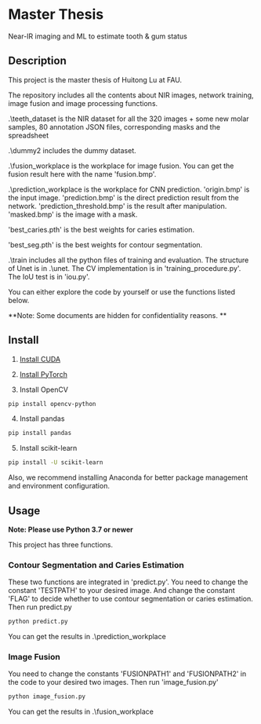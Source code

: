 # Master Thesis
Near-IR imaging and ML to estimate tooth & gum status

## Description
This project is the master thesis of Huitong Lu at FAU.

The repository includes all the contents about NIR images, network training, image fusion and image processing functions.

.\teeth_dataset is the NIR dataset for all the 320 images + some new molar samples, 80 annotation JSON files, corresponding masks and the spreadsheet

.\dummy2 includes the dummy dataset.

.\fusion_workplace is the workplace for image fusion. You can get the fusion result here with the name 'fusion.bmp'.

.\prediction_workplace is the workplace for CNN prediction. 'origin.bmp' is the input image. 'prediction.bmp' is the direct prediction result from
the network. 'prediction_threshold.bmp' is the result after manipulation. 'masked.bmp' is the image with a mask. 

'best_caries.pth' is the best weights for caries estimation.

'best_seg.pth' is the best weights for contour segmentation.

.\train includes all the python files of training and evaluation. 
The structure of Unet is in .\unet. The CV implementation is in 'training_procedure.py'. The IoU test is in 'iou.py'.

You can either explore the code by yourself or use the functions listed below.

**Note: Some documents are hidden for confidentiality reasons. **

## Install
1. [Install CUDA](https://developer.nvidia.com/cuda-downloads)

2. [Install PyTorch](https://pytorch.org/get-started/locally/)

3. Install OpenCV
```bash
pip install opencv-python
```

4. Install pandas
```bash
pip install pandas
```

5. Install scikit-learn
```bash
pip install -U scikit-learn
```
Also, we recommend installing Anaconda for better package management and environment configuration.

## Usage

**Note: Please use Python 3.7 or newer**

This project has three functions.

### Contour Segmentation and Caries Estimation
These two functions are integrated in 'predict.py'.
You need to change the constant 'TESTPATH' to your desired image.
And change the constant 'FLAG' to decide whether to use contour segmentation or caries estimation.
Then run predict.py
```bash
python predict.py
```
You can get the results in .\prediction_workplace
### Image Fusion
You need to change the constants 'FUSIONPATH1' and 'FUSIONPATH2' in the code to your desired two images.
Then run 'image_fusion.py'
```bash
python image_fusion.py
```
You can get the results in .\fusion_workplace


